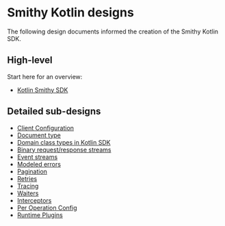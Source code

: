 # Smithy Kotlin designs

The following design documents informed the creation of the Smithy Kotlin SDK.

## High-level

Start here for an overview:

* [Kotlin Smithy SDK](kotlin-smithy-sdk.md)

## Detailed sub-designs

* [Client Configuration](client-configuration.md)
* [Document type](document-type.md)
* [Domain class types in Kotlin SDK](domain-class-types-in-kotlin-sdk.md)
* [Binary request/response streams](binary-streaming.md)
* [Event streams](event-streams.md)
* [Modeled errors](modeled-errors.md)
* [Pagination](paginators.md)
* [Retries](retries.md)
* [Tracing](tracing.md)
* [Waiters](waiters.md)
* [Interceptors](interceptors.md)
* [Per Operation Config](per-op-config.md)
* [Runtime Plugins](runtime-plugins.md)

